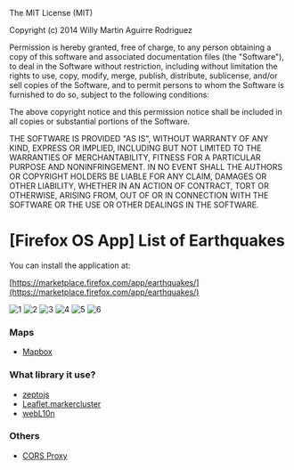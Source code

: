 The MIT License (MIT)

Copyright (c) 2014 Willy Martin Aguirre Rodriguez

Permission is hereby granted, free of charge, to any person obtaining a copy
of this software and associated documentation files (the "Software"), to deal
in the Software without restriction, including without limitation the rights
to use, copy, modify, merge, publish, distribute, sublicense, and/or sell
copies of the Software, and to permit persons to whom the Software is
furnished to do so, subject to the following conditions:

The above copyright notice and this permission notice shall be included in all
copies or substantial portions of the Software.

THE SOFTWARE IS PROVIDED "AS IS", WITHOUT WARRANTY OF ANY KIND, EXPRESS OR
IMPLIED, INCLUDING BUT NOT LIMITED TO THE WARRANTIES OF MERCHANTABILITY,
FITNESS FOR A PARTICULAR PURPOSE AND NONINFRINGEMENT. IN NO EVENT SHALL THE
AUTHORS OR COPYRIGHT HOLDERS BE LIABLE FOR ANY CLAIM, DAMAGES OR OTHER
LIABILITY, WHETHER IN AN ACTION OF CONTRACT, TORT OR OTHERWISE, ARISING FROM,
OUT OF OR IN CONNECTION WITH THE SOFTWARE OR THE USE OR OTHER DEALINGS IN THE
SOFTWARE.

[Firefox OS App] List of Earthquakes
==========

You can install the application at:

[https://marketplace.firefox.com/app/earthquakes/](https://marketplace.firefox.com/app/earthquakes/)

![1](https://raw.github.com/marti1125/Earthquake/master/1.png)
![2](https://raw.github.com/marti1125/Earthquake/master/2.png)
![3](https://raw.github.com/marti1125/Earthquake/master/3.png)
![4](https://raw.github.com/marti1125/Earthquake/master/4.png)
![5](https://raw.github.com/marti1125/Earthquake/master/5.png)
![6](https://raw.github.com/marti1125/Earthquake/master/6.png)

### Maps
* [Mapbox](https://www.mapbox.com)

### What library it use?
* [zeptojs](http://zeptojs.com/)
* [Leaflet.markercluster](https://github.com/Leaflet/Leaflet.markercluster)
* [webL10n](https://github.com/fabi1cazenave/webL10n)

### Others
* [CORS Proxy](http://www.corsproxy.com/)
